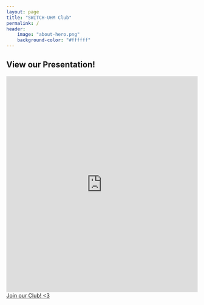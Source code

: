 ```yaml
---
layout: page
title: "SWITCH-UHM Club"
permalink: /
header:
    image: "about-hero.png"
    background-color: "#ffffff"
---
```


## View our Presentation!
  <iframe src="https://docs.google.com/presentation/d/e/2PACX-1vTXYHsReirj05Hk_NwdTc1YqpLSJlCTwnixCVq0sK0mIcBX3lsHgF0nPOJnJrayYZ0MIRVQ8yCo6GkL/embed?start=false&loop=false&delayms=3000" frameborder="0" width="100%" height="569" allowfullscreen="true" mozallowfullscreen="true" webkitallowfullscreen="true"></iframe>
  <a href="https://switch-uhm.github.io/pages/join/" class="primary button">Join our Club! <3</a>